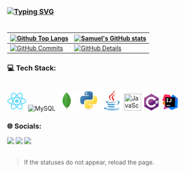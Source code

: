 ### [![Typing SVG](https://readme-typing-svg.demolab.com?font=Fira+Code&weight=300&size=15&duration=4500&pause=1000&width=435&lines=Hello+World!+I%C2%B4m+Samuel+Sena%2C+Software+Engeneer)](https://git.io/typing-svg)

#

| [![Github Top Langs](https://github-readme-stats.vercel.app/api/top-langs/?username=samuel-sena&langs_count=20&layout=compact&theme=dracula&hide_border=True&line_height=20&PAT_1)](https://github.com/anuraghazra/github-readme-stats) | [![Samuel's GitHub stats](https://github-readme-stats.vercel.app/api?username=samuel-sena&card_width=650&&layout=compact&theme=dracula&show_icons=true&hide_border=True&line_height=20&PAT_1)](https://github.com/anuraghazra/github-readme-stats) |
| ----------- | ----------- |
| [![GitHub Commits](http://github-profile-summary-cards.vercel.app/api/cards/productive-time?username=samuel-sena&theme=dracula&utcOffset=-3)](https://github.com/vn7n24fzkq/github-profile-summary-cards) | [![GitHub Details](http://github-profile-summary-cards.vercel.app/api/cards/profile-details?username=samuel-sena&theme=dracula)](https://github.com/vn7n24fzkq/github-profile-summary-cards) |

### 💻 Tech Stack:
<div style="display: inline_block"><br>
  <img title="React" height="45px" src="https://raw.githubusercontent.com/devicons/devicon/ca28c779441053191ff11710fe24a9e6c23690d6/icons/react/react-original.svg" />
  <img title="MySQL" height="45px" src="https://play-lh.googleusercontent.com/F0Em-ga_FGii0QldqHlADIE9GYnR3HBG0UxzrxI2UbSaFKYqXcO3h0ndLh83dMEvEg" />
  <img title="MongoDB" height="45px" src="https://raw.githubusercontent.com/devicons/devicon/ca28c779441053191ff11710fe24a9e6c23690d6/icons/mongodb/mongodb-original.svg" />
  <img title="Python" height="50px" width="50px" src="https://raw.githubusercontent.com/devicons/devicon/master/icons/python/python-original.svg">
  <img title="Java" height="50px" width="50px" src="https://raw.githubusercontent.com/devicons/devicon/ca28c779441053191ff11710fe24a9e6c23690d6/icons/java/java-original.svg" />
  <img title="JavaScript" height="40px" width="40px" src="https://www.purpleslate.com/wp-content/uploads/2017/05/480px-unofficial_javascript_logo_2-svg.png">
  <img title="Csharp" height="40px" src="https://raw.githubusercontent.com/devicons/devicon/ca28c779441053191ff11710fe24a9e6c23690d6/icons/csharp/csharp-original.svg" />
  <img title="Intellij" height="40px" src="https://raw.githubusercontent.com/devicons/devicon/ca28c779441053191ff11710fe24a9e6c23690d6/icons/intellij/intellij-original.svg" />
 
</div>

### 🌐 Socials:
<div> 
  <a href="https://www.instagram.com/_samuel_sena/" target="_blank"><img src="https://img.shields.io/badge/-Instagram-%23323330?style=for-the-badge&logo=instagram&logoColor=%23F7DF1E" target="_blank"></a>
  <a href = "mailto:samuelcardososena19@gmail.com"><img src="https://img.shields.io/badge/-Gmail-%23323330?style=for-the-badge&logo=gmail&logoColor=%23F7DF1E" target="_blank"></a>
  <a href="https://www.linkedin.com/in/samuel-cardoso-sena-907b45212/" target="_blank"><img src="https://img.shields.io/badge/-LinkedIn-%23323330?style=for-the-badge&logo=linkedin&logoColor=%23F7DF1E" target="_blank"></a> 
</div> 

<br>

<!-- Readme stats by [anuraghazra](https://github.com/anuraghazra/github-readme-stats ":grin:") -->

> If the statuses do not appear, reload the page.

